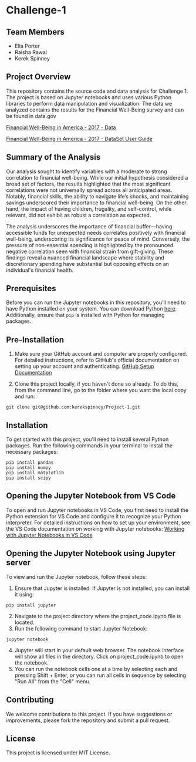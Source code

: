 # Challenge-1
## Team Members
- Elia Porter
- Raisha Rawal
- Kerek Spinney

## Project Overview
This repository contains the source code and data analysis for Challenge 1. The project is based on Jupyter notebooks and uses various Python libraries to perform data manipulation and visualization. The data we analyzed contains the results for the Financial Well-Being survey and can be found in data.gov

[Financial Well-Being in America - 2017 - Data](https://catalog.data.gov/dataset/financial-well-being-in-america-2017)

[Financial Well-Being in America - 2017 - DataSet User Guide](https://www.consumerfinance.gov/documents/5588/cfpb_nfwbs-puf-user-guide.pdf)

## Summary of the Analysis
Our analysis sought to identify variables with a moderate to strong correlation to financial well-being. While our initial hypothesis considered a broad set of factors, the results highlighted that the most significant correlations were not universally spread across all anticipated areas. Notably, financial skills, the ability to navigate life’s shocks, and maintaining savings underscored their importance to financial well-being. On the other hand, the impact of having children, frugality, and self-control, while relevant, did not exhibit as robust a correlation as expected.

The analysis underscores the importance of financial buffer—having accessible funds for unexpected needs correlates positively with financial well-being, underscoring its significance for peace of mind. Conversely, the pressure of non-essential spending is highlighted by the pronounced negative correlation seen with financial strain from gift-giving. These findings reveal a nuanced financial landscape where stability and discretionary spending have substantial but opposing effects on an individual's financial health.


## Prerequisites
Before you can run the Jupyter notebooks in this repository, you'll need to have Python installed on your system. You can download Python [here](https://www.python.org/downloads/). Additionally, ensure that `pip` is installed with Python for managing packages.

## Pre-Installation
1. Make sure your GitHub account and computer are properly configured. For detailed instructions, refer to GitHub's official documentation on setting up your account and authenticating. [GitHub Setup Documentation](https://docs.github.com/en/get-started/quickstart/set-up-git)

2. Clone this project locally, if you haven't done so already. To do this, from the command line, go to the folder where you want the local copy and run:
```shell
git clone git@github.com:kerekspinney/Project-1.git
```

## Installation
To get started with this project, you'll need to install several Python packages. Run the following commands in your terminal to install the necessary packages:

```shell
pip install pandas
pip install numpy
pip install matplotlib
pip install scipy
```
## Opening the Jupyter Notebook from VS Code
To open and run Jupyter notebooks in VS Code, you first need to install the Python extension for VS Code and configure it to recognize your Python interpreter. For detailed instructions on how to set up your environment, see the VS Code documentation on working with Jupyter notebooks: [Working with Jupyter Notebooks in VS Code](https://code.visualstudio.com/docs/python/jupyter-support)

## Opening the Jupyter Notebook using Jupyter server
To view and run the Jupyter notebook, follow these steps:

1. Ensure that Jupyter is installed. If Jupyter is not installed, you can install it using:
```shell
pip install jupyter
```
2. Navigate to the project directory where the project_code.ipynb file is located.
3. Run the following command to start Jupyter Notebook:
```shell
jupyter notebook
```
4. Jupyter will start in your default web browser. The notebook interface will show all files in the directory. Click on project_code.ipynb to open the notebook.
5. You can run the notebook cells one at a time by selecting each and pressing Shift + Enter, or you can run all cells in sequence by selecting "Run All" from the "Cell" menu.


## Contributing
We welcome contributions to this project. If you have suggestions or improvements, please fork the repository and submit a pull request.

## License
This project is licensed under MIT License.
